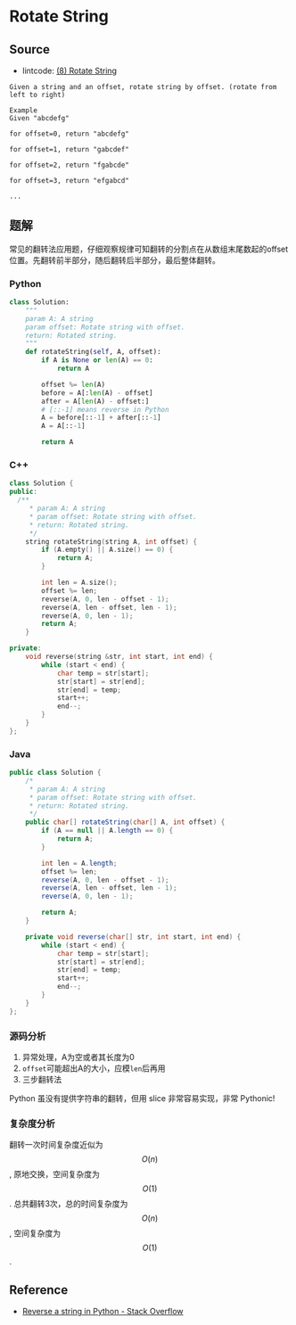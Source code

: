 # Rotate String

## Source

- lintcode: [(8) Rotate String](http://www.lintcode.com/en/problem/rotate-string/)

```
Given a string and an offset, rotate string by offset. (rotate from left to right)

Example
Given "abcdefg"

for offset=0, return "abcdefg"

for offset=1, return "gabcdef"

for offset=2, return "fgabcde"

for offset=3, return "efgabcd"

...
```

## 题解

常见的翻转法应用题，仔细观察规律可知翻转的分割点在从数组末尾数起的offset位置。先翻转前半部分，随后翻转后半部分，最后整体翻转。

### Python

```python
class Solution:
    """
    param A: A string
    param offset: Rotate string with offset.
    return: Rotated string.
    """
    def rotateString(self, A, offset):
        if A is None or len(A) == 0:
            return A

        offset %= len(A)
        before = A[:len(A) - offset]
        after = A[len(A) - offset:]
        # [::-1] means reverse in Python
        A = before[::-1] + after[::-1]
        A = A[::-1]

        return A
```

### C++

```c++
class Solution {
public:
  /**
     * param A: A string
     * param offset: Rotate string with offset.
     * return: Rotated string.
     */
    string rotateString(string A, int offset) {
        if (A.empty() || A.size() == 0) {
            return A;
        }

        int len = A.size();
        offset %= len;
        reverse(A, 0, len - offset - 1);
        reverse(A, len - offset, len - 1);
        reverse(A, 0, len - 1);
        return A;
    }

private:
    void reverse(string &str, int start, int end) {
        while (start < end) {
            char temp = str[start];
            str[start] = str[end];
            str[end] = temp;
            start++;
            end--;
        }
    }
};
```

### Java

```java
public class Solution {
    /*
     * param A: A string
     * param offset: Rotate string with offset.
     * return: Rotated string.
     */
    public char[] rotateString(char[] A, int offset) {
        if (A == null || A.length == 0) {
            return A;
        }

        int len = A.length;
        offset %= len;
        reverse(A, 0, len - offset - 1);
        reverse(A, len - offset, len - 1);
        reverse(A, 0, len - 1);

        return A;
    }

    private void reverse(char[] str, int start, int end) {
        while (start < end) {
            char temp = str[start];
            str[start] = str[end];
            str[end] = temp;
            start++;
            end--;
        }
    }
};
```

### 源码分析

1. 异常处理，A为空或者其长度为0
2. `offset`可能超出A的大小，应模`len`后再用
3. 三步翻转法

Python 虽没有提供字符串的翻转，但用 slice 非常容易实现，非常 Pythonic!

### 复杂度分析

翻转一次时间复杂度近似为 $$O(n)$$, 原地交换，空间复杂度为 $$O(1)$$. 总共翻转3次，总的时间复杂度为 $$O(n)$$, 空间复杂度为 $$O(1)$$.

## Reference

- [Reverse a string in Python - Stack Overflow](http://stackoverflow.com/questions/931092/reverse-a-string-in-python)
